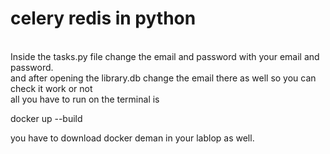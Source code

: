 # celery redis in python

</br>
Inside the tasks.py file change the email and password with your email and password.
</br>
and after opening the library.db change the email there as well so you can check it work or not
</br>
all you have to run on the terminal is 
</br>

docker up --build      </br>

you have to download docker deman in your lablop as well.
